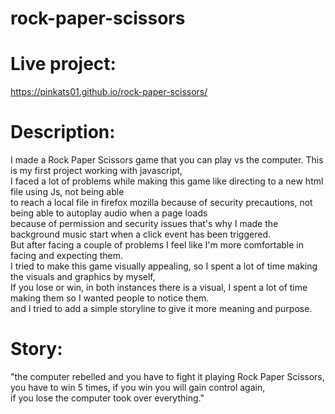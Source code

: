 # rock-paper-scissors

# Live project:
https://pinkats01.github.io/rock-paper-scissors/

# Description:
I made a Rock Paper Scissors game that you can play vs the computer. This is my first project working with javascript,</br>
I faced a lot of problems while making this game like directing to a new html file using Js, not being able</br>
to reach a local file in firefox mozilla because of security precautions, not being able to autoplay audio when a page loads</br>
because of permission and security issues that's why I made the background music start when a click event has been triggered.</br> 
But after facing a couple of problems I feel like I'm more comfortable in facing and expecting them.</br>
I tried to make this game visually appealing, so I spent a lot of time making the visuals and graphics by myself,</br>
If you lose or win, in both instances there is a visual, I spent a lot of time making them so I wanted people to notice them.</br>
and I tried to add a simple storyline to give it more meaning and purpose.</br>

# Story:
"the computer rebelled and you have to fight it playing Rock Paper Scissors, you have to win 5 times, if you win you will gain control again,</br>
if you lose the computer took over everything."  


